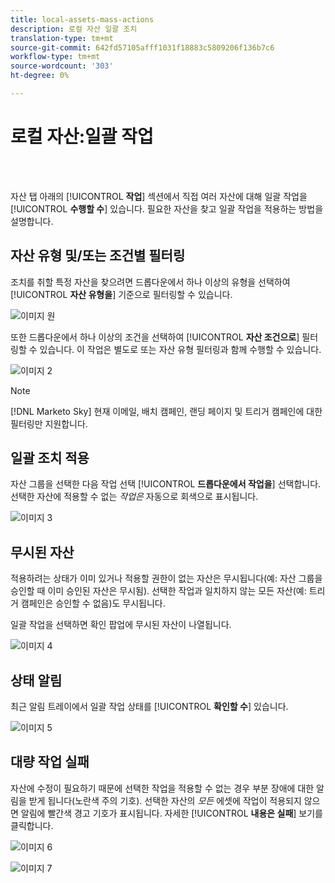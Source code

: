 ```yaml
---
title: local-assets-mass-actions
description: 로컬 자산 일괄 조치
translation-type: tm+mt
source-git-commit: 642fd57105afff1031f18883c5809206f136b7c6
workflow-type: tm+mt
source-wordcount: '303'
ht-degree: 0%

---
```



# 로컬 자산:일괄 작업

<br> 

자산 탭 아래의 [!UICONTROL **작업**] 섹션에서 직접 여러 자산에 대해 일괄 작업을 [!UICONTROL **수행할 수**] 있습니다. 필요한 자산을 찾고 일괄 작업을 적용하는 방법을 설명합니다.

## 자산 유형 및/또는 조건별 필터링

조치를 취할 특정 자산을 찾으려면 드롭다운에서 하나 이상의 유형을 선택하여 [!UICONTROL **자산 유형을**] 기준으로 필터링할 수 있습니다.

![이미지 원](/help/sky/assets/programs/local-assets-mass-actions/local-assets-mass-actions-1.png)

또한 드롭다운에서 하나 이상의 조건을 선택하여 [!UICONTROL **자산 조건으로**] 필터링할 수 있습니다. 이 작업은 별도로 또는 자산 유형 필터링과 함께 수행할 수 있습니다.

![이미지 2](/help/sky/assets/programs/local-assets-mass-actions/local-assets-mass-actions-2.png)

>[!NOTE]
>
>[!DNL Marketo Sky] 현재 이메일, 배치 캠페인, 랜딩 페이지 및 트리거 캠페인에 대한 필터링만 지원합니다.

## 일괄 조치 적용

자산 그룹을 선택한 다음 작업 선택 [!UICONTROL **드롭다운에서 작업을**] 선택합니다. 선택한 자산에 적용할 수 없는 _작업은_ 자동으로 회색으로 표시됩니다.

![이미지 3](/help/sky/assets/programs/local-assets-mass-actions/local-assets-mass-actions-3.png)

## 무시된 자산

적용하려는 상태가 이미 있거나 적용할 권한이 없는 자산은 무시됩니다(예: 자산 그룹을 승인할 때 이미 승인된 자산은 무시됨). 선택한 작업과 일치하지 않는 모든 자산(예: 트리거 캠페인은 승인할 수 없음)도 무시됩니다.

일괄 작업을 선택하면 확인 팝업에 무시된 자산이 나열됩니다.

![이미지 4](/help/sky/assets/programs/local-assets-mass-actions/local-assets-mass-actions-4.png)

## 상태 알림

최근 알림 트레이에서 일괄 작업 상태를 [!UICONTROL **확인할 수**] 있습니다.

![이미지 5](/help/sky/assets/programs/local-assets-mass-actions/local-assets-mass-actions-5.png)

## 대량 작업 실패

자산에 수정이 필요하기 때문에 선택한 작업을 적용할 수 없는 경우 부분 장애에 대한 알림을 받게 됩니다(노란색 주의 기호). 선택한 자산의 _모든_ 에셋에 작업이 적용되지 않으면 알림에 빨간색 경고 기호가 표시됩니다. 자세한 [!UICONTROL **내용은 실패**] 보기를 클릭합니다.

![이미지 6](/help/sky/assets/programs/local-assets-mass-actions/local-assets-mass-actions-6.png)

![이미지 7](/help/sky/assets/programs/local-assets-mass-actions/local-assets-mass-actions-7.png)

